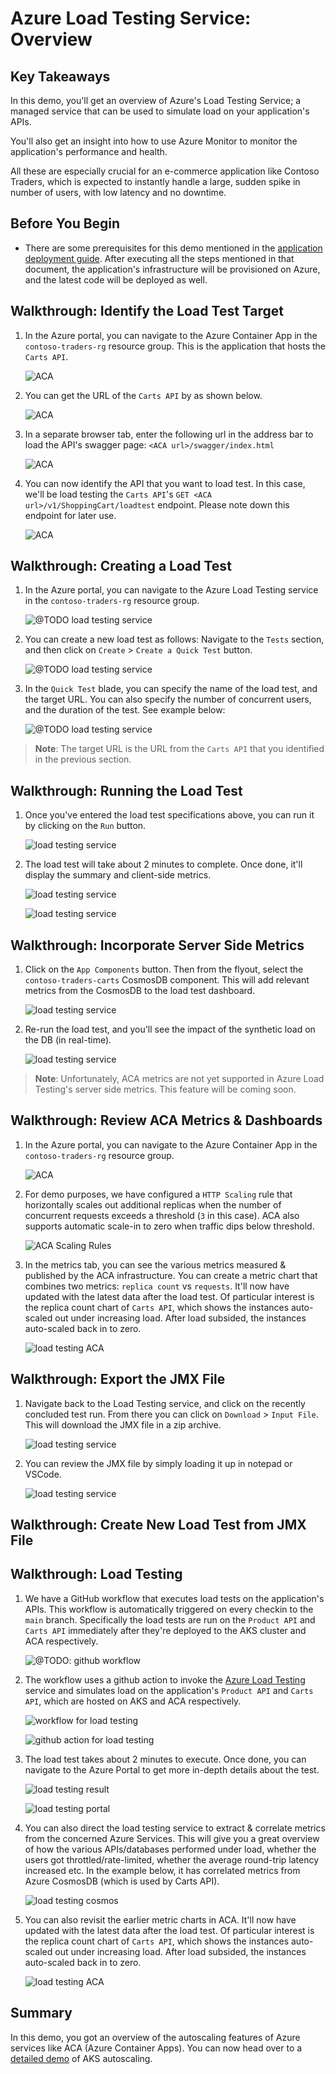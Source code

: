 # Azure Load Testing Service: Overview

## Key Takeaways

In this demo, you'll get an overview of Azure's Load Testing Service; a managed service that can be used to simulate load on your application's APIs.

You'll also get an insight into how to use Azure Monitor to monitor the application's performance and health.

All these are especially crucial for an e-commerce application like Contoso Traders, which is expected to instantly handle a large, sudden spike in number of users, with low latency and no downtime.

## Before You Begin

* There are some prerequisites for this demo mentioned in the [application deployment guide](../app-deployment-guide.md). After executing all the steps mentioned in that document, the application's infrastructure will be provisioned on Azure, and the latest code will be deployed as well.

## Walkthrough: Identify the Load Test Target

1. In the Azure portal, you can navigate to the Azure Container App in the `contoso-traders-rg` resource group. This is the application that hosts the `Carts API`.

   ![ACA](./media/aca-2.png)

2. You can get the URL of the `Carts API` by as shown below.

   ![ACA](./media/aca-endpoint.png)

3. In a separate browser tab, enter the following url in the address bar to load the API's swagger page: `<ACA url>/swagger/index.html`

   ![ACA](./media/aca-swagger.png)

4. You can now identify the API that you want to load test. In this case, we'll be load testing the `Carts API`'s `GET <ACA url>/v1/ShoppingCart/loadtest` endpoint. Please note down this endpoint for later use.

   ![ACA](./media/aca-swagger-2.png)

## Walkthrough: Creating a Load Test

1. In the Azure portal, you can navigate to the Azure Load Testing service in the `contoso-traders-rg` resource group.

   ![@TODO load testing service](./media/load-test-browse.png)

2. You can create a new load test as follows: Navigate to the `Tests` section, and then click on `Create` > `Create a Quick Test` button.

   ![@TODO load testing service](./media/load-test-create-1.png)

3. In the `Quick Test` blade, you can specify the name of the load test, and the target URL. You can also specify the number of concurrent users, and the duration of the test. See example below:

   ![@TODO load testing service](./media/load-test-create-2.png)

> **Note**: The target URL is the URL from the `Carts API` that you identified in the previous section.

## Walkthrough: Running the Load Test

1. Once you've entered the load test specifications above, you can run it by clicking on the `Run` button.

   ![load testing service](./media/load-test-run.png)

2. The load test will take about 2 minutes to complete. Once done, it'll display the summary and client-side metrics.

   ![load testing service](./media/load-test-in-progress.png)

   ![load testing service](./media/load-test-completed.png)

## Walkthrough: Incorporate Server Side Metrics

1. Click on the `App Components` button. Then from the flyout, select the `contoso-traders-carts` CosmosDB component. This will add relevant metrics from the CosmosDB to the load test dashboard.

   ![load testing service](./media/load-test-server-side-metrics.png)

2. Re-run the load test, and you'll see the impact of the synthetic load on the DB (in real-time).

   ![load testing service](./media/load-test-run-2.png)

> **Note**: Unfortunately, ACA metrics are not yet supported in Azure Load Testing's server side metrics. This feature will be coming soon.

## Walkthrough: Review ACA Metrics & Dashboards

1. In the Azure portal, you can navigate to the Azure Container App in the `contoso-traders-rg` resource group.

   ![ACA](./media/aca.png)

2. For demo purposes, we have configured a `HTTP Scaling` rule that horizontally scales out additional replicas when the number of concurrent requests exceeds a threshold (`3` in this case). ACA also supports automatic scale-in to zero when traffic dips below threshold.

   ![ACA Scaling Rules](./media/aca-scaling-rules.png)

3. In the metrics tab, you can see the various metrics measured & published by the ACA infrastructure. You can create a metric chart that combines two metrics: `replica count` vs `requests`. It'll now have updated with the latest data after the load test. Of particular interest is the replica count chart of `Carts API`, which shows the instances auto-scaled out under increasing load. After load subsided, the instances auto-scaled back in to zero.

   ![load testing ACA](./media/aca-metrics2.png)

## Walkthrough: Export the JMX File

1. Navigate back to the Load Testing service, and click on the recently concluded test run. From there you can click on `Download` > `Input File`. This will download the JMX file in a zip archive.

   ![load testing service](./media/load-test-export-jmx.png)

2. You can review the JMX file by simply loading it up in notepad or VSCode.

   ![load testing service](./media/load-test-jmx-view.png)

## Walkthrough: Create New Load Test from JMX File

## Walkthrough: Load Testing

1. We have a GitHub workflow that executes load tests on the application's APIs. This workflow is automatically triggered on every checkin to the `main` branch. Specifically the load tests are run on the `Product API` and `Carts API` immediately after they're deployed to the AKS cluster and ACA respectively.

   ![@TODO: github workflow](./media/github-workflow.png)

2. The workflow uses a github action to invoke the [Azure Load Testing](https://learn.microsoft.com/en-us/azure/load-testing/) service and simulates load on the application's `Product API` and `Carts API`, which are hosted on AKS and ACA respectively.

   ![workflow for load testing](./media/github-workflow2.png)

   ![github action for load testing](./media/github-action.png)

3. The load test takes about 2 minutes to execute. Once done, you can navigate to the Azure Portal to get more in-depth details about the test.

   ![load testing result](./media/github-workflow3.png)

   ![load testing portal](./media/portal-load-test.png)

4. You can also direct the load testing service to extract & correlate metrics from the concerned Azure Services. This will give you a great overview of how the various APIs/databases performed under load, whether the users got throttled/rate-limited, whether the average round-trip latency increased etc. In the example below, it has correlated metrics from Azure CosmosDB (which is used by Carts API).

   ![load testing cosmos](./media/portal-load-test-cosmos.png)

5. You can also revisit the earlier metric charts in ACA. It'll now have updated with the latest data after the load test. Of particular interest is the replica count chart of `Carts API`, which shows the instances auto-scaled out under increasing load. After load subsided, the instances auto-scaled back in to zero.

   ![load testing ACA](./media/aca-metrics2.png)

## Summary

In this demo, you got an overview of the autoscaling features of Azure services like ACA (Azure Container Apps). You can now head over to a [detailed demo](./technical-walkthrough.md) of AKS autoscaling.
